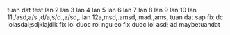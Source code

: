 tuan dat test
lan 2
lan 3
lan 4
lan 5
lan 6
lan 7
lan 8 lan 9
lan 10
lan 11,/asd,a/s.,d/a,s/d.,a/sd,.
lan 12a,msd,.amsd,.mad.,ams,
tuan dat sap fix dc loiasdal;sdjklajdlk
fix loi duoc roi
ngu eo fix duoc loi
asd;
ád
maybetuandat
